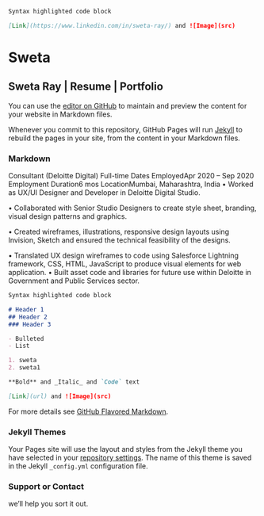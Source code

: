 ```markdown
Syntax highlighted code block

[Link](https://www.linkedin.com/in/sweta-ray/) and ![Image](src)
```

# Sweta
## Sweta Ray | Resume | Portfolio
You can use the [editor on GitHub](https://github.com/Swetaray28/sweta-ray.github.io/edit/gh-pages/index.md) to maintain and preview the content for your website in Markdown files.

Whenever you commit to this repository, GitHub Pages will run [Jekyll](https://jekyllrb.com/) to rebuild the pages in your site, from the content in your Markdown files.

### Markdown

Consultant (Deloitte Digital)
Full-time
Dates EmployedApr 2020 – Sep 2020
Employment Duration6 mos
LocationMumbai, Maharashtra, India
• Worked as UX/UI Designer and Developer in Deloitte Digital Studio.

• Collaborated with Senior Studio Designers to create style sheet, branding, visual design patterns and graphics.

• Created wireframes, illustrations, responsive design layouts using Invision, Sketch and ensured the technical feasibility of the designs.

• Translated UX design wireframes to code using Salesforce Lightning framework, CSS, HTML, JavaScript to produce visual elements for web application.
• Built asset code and libraries for future use within Deloitte in Government and Public Services sector.

```markdown
Syntax highlighted code block

# Header 1
## Header 2
### Header 3

- Bulleted
- List

1. sweta
2. sweta1

**Bold** and _Italic_ and `Code` text

[Link](url) and ![Image](src)
```

For more details see [GitHub Flavored Markdown](https://guides.github.com/features/mastering-markdown/).

### Jekyll Themes

Your Pages site will use the layout and styles from the Jekyll theme you have selected in your [repository settings](https://github.com/Swetaray28/sweta-ray.github.io/settings/pages). The name of this theme is saved in the Jekyll `_config.yml` configuration file.

### Support or Contact

 we’ll help you sort it out.
